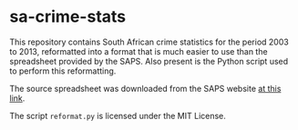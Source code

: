 sa-crime-stats
==============

This repository contains South African crime statistics for the period 2003 to
2013, reformatted into a format that is much easier to use than the spreadsheet
provided by the SAPS. Also present is the Python script used to perform this
reformatting.

The source spreadsheet was downloaded from the SAPS website [at this link](http://www.saps.gov.za/resource_centre/publications/statistics/crimestats/2013/downloads/police_station_figures_per_province.xls).

The script `reformat.py` is licensed under the MIT License.
